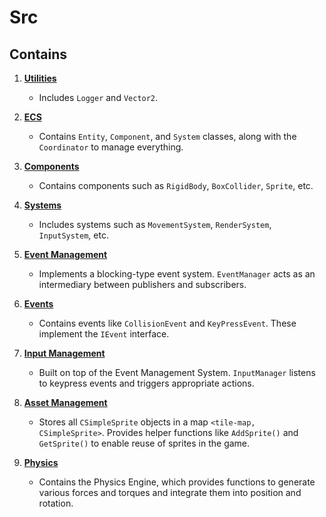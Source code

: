 # Src

## Contains

1. [**Utilities**](Utils/)  
   - Includes `Logger` and `Vector2`.

2. [**ECS**](ECS/)  
   - Contains `Entity`, `Component`, and `System` classes, along with the `Coordinator` to manage everything.

3. [**Components**](Components/)  
   - Contains components such as `RigidBody`, `BoxCollider`, `Sprite`, etc.

4. [**Systems**](Systems/)  
   - Includes systems such as `MovementSystem`, `RenderSystem`, `InputSystem`, etc.

5. [**Event Management**](EventManagement/)  
   - Implements a blocking-type event system. `EventManager` acts as an intermediary between publishers and subscribers.

6. [**Events**](Events/)    
   - Contains events like `CollisionEvent` and `KeyPressEvent`. These implement the `IEvent` interface.

7. [**Input Management**](InputManagement/)  
   - Built on top of the Event Management System. `InputManager` listens to keypress events and triggers appropriate actions.

8. [**Asset Management**](AssetManagement/)  
   - Stores all `CSimpleSprite` objects in a map `<tile-map, CSimpleSprite>`. Provides helper functions like `AddSprite()` and `GetSprite()` to enable reuse of sprites in the game.

9. [**Physics**](Physics/)  
   - Contains the Physics Engine, which provides functions to generate various forces and torques and integrate them into position and rotation.
